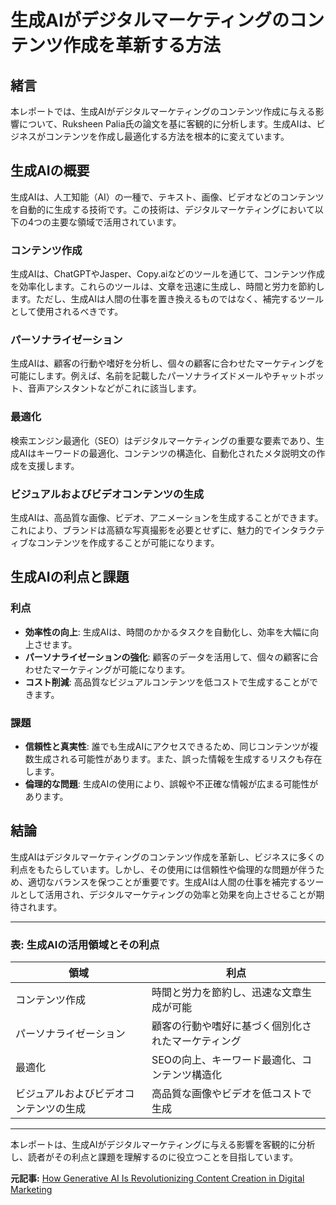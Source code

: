 # 生成AIがデジタルマーケティングのコンテンツ作成を革新する方法

## 緒言

本レポートでは、生成AIがデジタルマーケティングのコンテンツ作成に与える影響について、Ruksheen Palia氏の論文を基に客観的に分析します。生成AIは、ビジネスがコンテンツを作成し最適化する方法を根本的に変えています。

## 生成AIの概要

生成AIは、人工知能（AI）の一種で、テキスト、画像、ビデオなどのコンテンツを自動的に生成する技術です。この技術は、デジタルマーケティングにおいて以下の4つの主要な領域で活用されています。

### コンテンツ作成

生成AIは、ChatGPTやJasper、Copy.aiなどのツールを通じて、コンテンツ作成を効率化します。これらのツールは、文章を迅速に生成し、時間と労力を節約します。ただし、生成AIは人間の仕事を置き換えるものではなく、補完するツールとして使用されるべきです。

### パーソナライゼーション

生成AIは、顧客の行動や嗜好を分析し、個々の顧客に合わせたマーケティングを可能にします。例えば、名前を記載したパーソナライズドメールやチャットボット、音声アシスタントなどがこれに該当します。

### 最適化

検索エンジン最適化（SEO）はデジタルマーケティングの重要な要素であり、生成AIはキーワードの最適化、コンテンツの構造化、自動化されたメタ説明文の作成を支援します。

### ビジュアルおよびビデオコンテンツの生成

生成AIは、高品質な画像、ビデオ、アニメーションを生成することができます。これにより、ブランドは高額な写真撮影を必要とせずに、魅力的でインタラクティブなコンテンツを作成することが可能になります。

## 生成AIの利点と課題

### 利点

- **効率性の向上**: 生成AIは、時間のかかるタスクを自動化し、効率を大幅に向上させます。
- **パーソナライゼーションの強化**: 顧客のデータを活用して、個々の顧客に合わせたマーケティングが可能になります。
- **コスト削減**: 高品質なビジュアルコンテンツを低コストで生成することができます。

### 課題

- **信頼性と真実性**: 誰でも生成AIにアクセスできるため、同じコンテンツが複数生成される可能性があります。また、誤った情報を生成するリスクも存在します。
- **倫理的な問題**: 生成AIの使用により、誤報や不正確な情報が広まる可能性があります。

## 結論

生成AIはデジタルマーケティングのコンテンツ作成を革新し、ビジネスに多くの利点をもたらしています。しかし、その使用には信頼性や倫理的な問題が伴うため、適切なバランスを保つことが重要です。生成AIは人間の仕事を補完するツールとして活用され、デジタルマーケティングの効率と効果を向上させることが期待されます。

---

### 表: 生成AIの活用領域とその利点

| 領域 | 利点 |
|------|------|
| コンテンツ作成 | 時間と労力を節約し、迅速な文章生成が可能 |
| パーソナライゼーション | 顧客の行動や嗜好に基づく個別化されたマーケティング |
| 最適化 | SEOの向上、キーワード最適化、コンテンツ構造化 |
| ビジュアルおよびビデオコンテンツの生成 | 高品質な画像やビデオを低コストで生成 |

---

本レポートは、生成AIがデジタルマーケティングに与える影響を客観的に分析し、読者がその利点と課題を理解するのに役立つことを目指しています。

**元記事:** [How Generative AI Is Revolutionizing Content Creation in Digital Marketing](https://www.medianews4u.com/how-generative-ai-is-revolutionizing-content-creation-in-digital-marketing/)